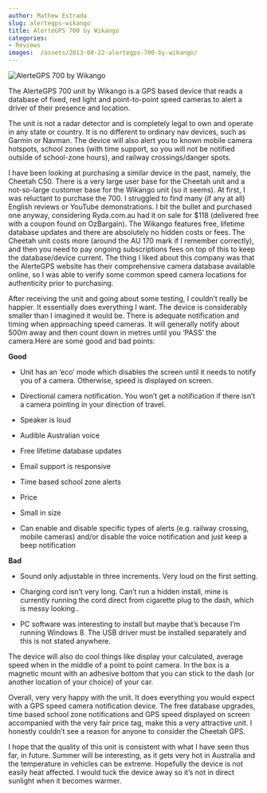 ```yaml
---
author: Mathew Estrada
slug: alertegps-wikango
title: AlerteGPS 700 by Wikango
categories:
- Reviews
images:  /assets/2013-08-22-alertegps-700-by-wikango/
---
```

![AlerteGPS 700 by Wikango]({{page.images}}wikango1.jpg)

The AlerteGPS 700 unit by Wikango is a GPS based device that reads a database of fixed, red light and point-to-point speed cameras to alert a driver of their presence and location.

The unit is not a radar detector and is completely legal to own and operate in any state or country. It is no different to ordinary nav devices, such as Garmin or Navman. The device will also alert you to known mobile camera hotspots, school zones (with time support, so you will not be notified outside of school-zone hours), and railway crossings/danger spots.

<!--more-->

I have been looking at purchasing a similar device in the past, namely, the Cheetah C50. There is a very large user base for the Cheetah unit and a not-so-large customer base for the Wikango unit (so it seems). 
At first, I was reluctant to purchase the 700. I struggled to find many (if any at all) English reviews or YouTube demonstrations. I bit the bullet and purchased one anyway, considering Ryda.com.au had it on sale for $118 (delivered free with a coupon found on OzBargain). The Wikango features free, lifetime database updates and there are absolutely no hidden costs or fees. The Cheetah unit costs more (around the AU 170 mark if I remember correctly), and then you need to pay ongoing subscriptions fees on top of this to keep the database/device current. The thing I liked about this company was that the AlerteGPS website has their comprehensive camera database available online, so I was able to verify some common speed camera locations for authenticity prior to purchasing.

After receiving the unit and going about some testing, I couldn’t really be happier. It essentially does everything I want. The device is considerably smaller than I imagined it would be. There is adequate notification and timing when approaching speed cameras. It will generally notify about 500m away and then count down in metres until you ‘PASS’ the camera.Here are some good and bad points:

**Good**

- Unit has an ‘eco’ mode which disables the screen until it needs to notify you of a camera. Otherwise, speed is displayed on screen.

- Directional camera notification. You won’t get a notification if there isn’t a camera pointing in your direction of travel.
- Speaker is loud
- Audible Australian voice
- Free lifetime database updates
- Email support is responsive
- Time based school zone alerts
- Price
- Small in size
- Can enable and disable specific types of alerts (e.g. railway crossing, mobile cameras) and/or disable the voice notification and just keep a beep notification

**Bad**

- Sound only adjustable in three increments. Very loud on the first setting.

- Charging cord isn’t very long. Can’t run a hidden install, mine is currently running the cord direct from cigarette plug to the dash, which is messy looking..
- PC software was interesting to install but maybe that’s because I’m running Windows 8. The USB driver must be installed separately and this is not stated anywhere.

The device will also do cool things like display your calculated, average speed when in the middle of a point to point camera. In the box is a magnetic mount with an adhesive bottom that you can stick to the dash (or another location of your choice) of your car.

Overall, very very happy with the unit. It does everything you would expect with a GPS speed camera notification device. The free database upgrades, time based school zone notifications and GPS speed displayed on screen accompanied with the very fair price tag, make this a very attractive unit. I honestly couldn’t see a reason for anyone to consider the Cheetah GPS. 

I hope that the quality of this unit is consistent with what I have seen thus far, in future. Summer will be interesting, as it gets very hot in Australia and the temperature in vehicles can be extreme. Hopefully the device is not easily heat affected. I would tuck the device away so it’s not in direct sunlight when it becomes warmer.